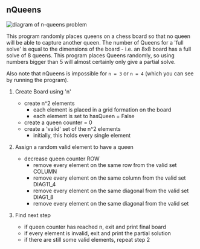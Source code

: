 nQueens
-------

![diagram of n-queens problem](https://raw.githubusercontent.com/callumfrance/nQueens/master/8queens.jpg)

This program randomly places queens on a chess board so that no queen will
be able to capture another queen.
The number of Queens for a 'full solve' is equal to the dimensions of the
board - i.e. an 8x8 board has a full solve of 8 queens.
This program places Queens randomly, so using numbers bigger than 5 will
almost certainly only give a partial solve.


Also note that nQueens is impossible for `n = 3` or `n = 4` (which you can
see by running the program).


1. Create Board using 'n'
	- create n^2 elements
		- each element is placed in a grid formation on the board
		- each element is set to hasQueen = False
	- create a queen counter = 0
	- create a 'valid' set of the n^2 elements
		- initially, this holds every single element

2. Assign a random valid element to have a queen
	- decrease queen counter
	ROW
		- remove every element on the same row from the valid set
	COLUMN
		- remove every element on the same column from the valid set
	DIAG11_4
		- remove every element on the same diagonal from the valid set
	DIAG1_8
		- remove every element on the same diagonal from the valid set

3. Find next step
	- if queen counter has reached n, exit and print final board
	- if every element is invalid, exit and print the partial solution
	- if there are still some valid elements, repeat step 2
